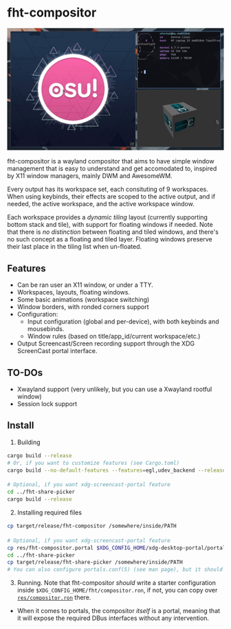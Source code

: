 # fht-compositor

![preview](./res/preview.png)

fht-compositor is a wayland compositor that aims to have simple window management that is easy to
understand and get accomodated to, inspired by X11 window managers, mainly DWM and AwesomeWM.

Every output has its workspace set, each consituting of 9 workspaces. When using keybinds,
their effects are scoped to the active output, and if needed, the active workspace, and the active
workspace window.

Each workspace provides a *dynamic tiling* layout (currently supporting bottom stack and tile), with
support for floating windows if needed. Note that there is *no distinction* between floating and
tiled windows, and there's no such concept as a floating and tiled layer. Floating windows preserve
their last place in the tiling list when un-floated.

## Features

- Can be ran user an X11 window, or under a TTY.
- Workspaces, layouts, floating windows.
- Some basic animations (workspace switching)
- Window borders, with ronded corners support
- Configuration:
    - Input configuration (global and per-device), with both keybinds and mousebinds.
    - Window rules (based on title/app_id/current workspace/etc.)
- Output Screencast/Screen recording support through the XDG ScreenCast portal interface.

## TO-DOs

- Xwayland support (very unlikely, but you can use a Xwayland rootful window)
- Session lock support

## Install

1. Building

```sh
cargo build --release
# Or, if you want to customize features (see Cargo.toml)
cargo build --no-default-features --features=egl,udev_backend --release

# Optional, if you want xdg-screencast-portal feature
cd ../fht-share-picker
cargo build --release
```

2. Installing required files

```sh
cp target/release/fht-compositor /somewhere/inside/PATH

# Optional, if you want xdg-screencast-portal feature
cp res/fht-compositor.portal $XDG_CONFIG_HOME/xdg-desktop-portal/portals/
cd ../fht-share-picker
cp target/release/fht-share-picker /somewhere/inside/PATH
# You can also configure portals.conf(5) (see man page), but it should work by default.
```

3. Running. Note that fht-compositor *should* write a starter configuration inside `$XDG_CONFIG_HOME/fht/compositor.ron`, if not, you can copy over [`res/compositor.ron`](./res/compositor.ron) there.
  - When it comes to portals, the compositor *itself* is a portal, meaning that it will expose the required DBus interfaces without any intervention.
